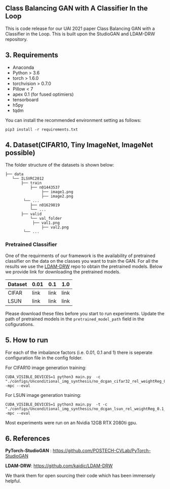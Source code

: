## Class Balancing GAN with A Classifier In the Loop

This is code release for our UAI 2021 paper Class Balancing GAN with a Classifier in the Loop. This is built upon the StudioGAN and LDAM-DRW repository.



## 3. Requirements

- Anaconda
- Python > 3.6
- torch > 1.6.0
- torchvision > 0.7.0
- Pillow < 7
- apex 0.1 (for fused optimiers)
- tensorboard
- h5py
- tqdm

You can install the recommended environment setting as follows:

```
pip3 install -r requirements.txt
```



## 4. Dataset(CIFAR10, Tiny ImageNet, ImageNet possible)
The folder structure of the datasets is shown below:
```
├── data
   └── ILSVRC2012
       ├── train
           ├── n01443537
     	        ├── image1.png
     	        ├── image2.png
		└── ...
           ├── n01629819
           └── ...
       ├── valid
           └── val_folder
	        ├── val1.png
     	        ├── val2.png
		└── ...
```

### Pretrained Classifier

One of the requirments of our framework is the availability of pretrained classifier on the data on the classes you want to train the GAN. For all the results we use the [LDAM-DRW](https://github.com/kaidic/LDAM-DRW) repo to obtain the pretrained models. Below we provide link for downloading the pretrained models.

Dataset | 0.01 | 0.1 | 1.0 
--- | --- | --- | ---
CIFAR | link | link | link
LSUN | link | link | link

Please download these files before you start to run experiments. Update the path of pretrained models in the ```pretrained_model_path``` field in the cofigurations.


## 5. How to run
For each of the imbalance factors (i.e. 0.01, 0.1 and 1) there is seperate configuration file in the config folder.

For CIFAR10 image generation training:

```
CUDA_VISIBLE_DEVICES=1 python3 main.py  -c "./configs/Unconditional_img_synthesis/no_dcgan_cifar32_rel_weightReg_0.01_no.json" -mpc --eval
```

For LSUN image generation training:

```
CUDA_VISIBLE_DEVICES=1 python3 main.py  -t -c "./configs/Unconditional_img_synthesis/no_dcgan_lsun_rel_weightReg_0.1_no.json" -mpc --eval
```
Most experiments were run on an Nvidia 12GB RTX 2080ti gpu.
## 6. References

**PyTorch-StudioGAN** : https://github.com/POSTECH-CVLab/PyTorch-StudioGAN

**LDAM-DRW**: https://github.com/kaidic/LDAM-DRW

We thank them for open sourcing their code which has been immensely helpful.

